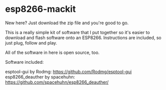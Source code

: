 # esp8266-mackit

New here? Just download the zip file and you're good to go.


This is a really simple kit of software that I put together so it's easier to download and flash software onto an ESP8266. Instructions are included, so just plug, follow and play.

All of the software in here is open source, too.

Software included:

esptool-gui by Rodmg: https://github.com/Rodmg/esptool-gui
esp8266\_deauther by spacehuhn: https://github.com/spacehuhn/esp8266_deauther/
